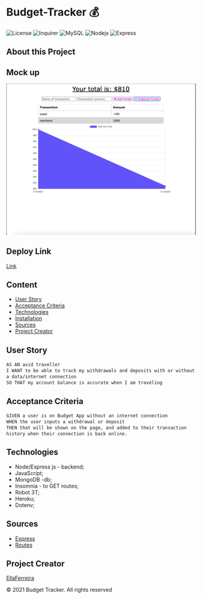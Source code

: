 # Budget-Tracker 💰

![License](https://img.shields.io/github/license/EllaFerreira/Note-Taker)
![Inquirer](https://img.shields.io/badge/Package-Dotenv-red.svg)
![MySQL](https://img.shields.io/badge/AppWith-MySQL-purple.svg)
![Nodejs](https://img.shields.io/badge/AppWith-NodeJS-blue.svg)
![Express](https://img.shields.io/badge/AppWith-ExpressJS-orange.svg)

## About this Project

## Mock up

![Screen](/assets/img/screen.png)

## Deploy Link

[Link](https://budgettrackerella.herokuapp.com/)

## Content

- [User Story](#user-story)
- [Acceptance Criteria](#acceptance-criteria)
- [Technologies](#technologies)
- [Installation](#Installation)
- [Sources](#sources)
- [Project Creator](#project-creator)

## User Story

```
AS AN avid traveller
I WANT to be able to track my withdrawals and deposits with or without a data/internet connection
SO THAT my account balance is accurate when I am traveling

```

## Acceptance Criteria

```
GIVEN a user is on Budget App without an internet connection
WHEN the user inputs a withdrawal or deposit
THEN that will be shown on the page, and added to their transaction history when their connection is back online.
```

## Technologies

- Node/Express js - backend;
- JavaScript;
- MongoDB -db;
- Insomnia - to GET routes;
- Robot 3T;
- Heroku;
- Dotenv;

## Sources

- [Express](https://expressjs.com/en/starter/hello-world.html)
- [Routes](https://www.katalon.com/resources-center/blog/api-testing-tips/)

## Project Creator

[EllaFerreira](https://github.com/EllaFerreira)

© 2021 Budget Tracker. All rights reserved
